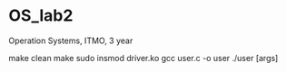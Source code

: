 # OS_lab2
Operation Systems, ITMO, 3 year

make clean
make
sudo insmod driver.ko
gcc user.c -o user
./user [args]
